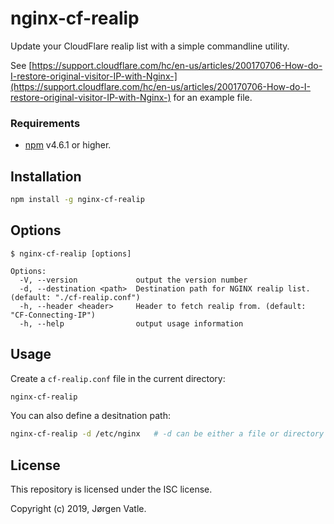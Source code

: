# nginx-cf-realip
Update your CloudFlare realip list with a simple commandline utility.

See [https://support.cloudflare.com/hc/en-us/articles/200170706-How-do-I-restore-original-visitor-IP-with-Nginx-](https://support.cloudflare.com/hc/en-us/articles/200170706-How-do-I-restore-original-visitor-IP-with-Nginx-) for an example file.

### Requirements
- [npm](https://www.npmjs.com/get-npm) v4.6.1 or higher.

## Installation
```bash
npm install -g nginx-cf-realip
```
## Options
```text
$ nginx-cf-realip [options]

Options:
  -V, --version             output the version number
  -d, --destination <path>  Destination path for NGINX realip list. (default: "./cf-realip.conf")
  -h, --header <header>     Header to fetch realip from. (default: "CF-Connecting-IP")
  -h, --help                output usage information
```

## Usage

Create a `cf-realip.conf` file in the current directory:
```bash
nginx-cf-realip
```

You can also define a desitnation path:
```bash
nginx-cf-realip -d /etc/nginx   # -d can be either a file or directory path.
```

## License
This repository is licensed under the ISC license.

Copyright (c) 2019, Jørgen Vatle.